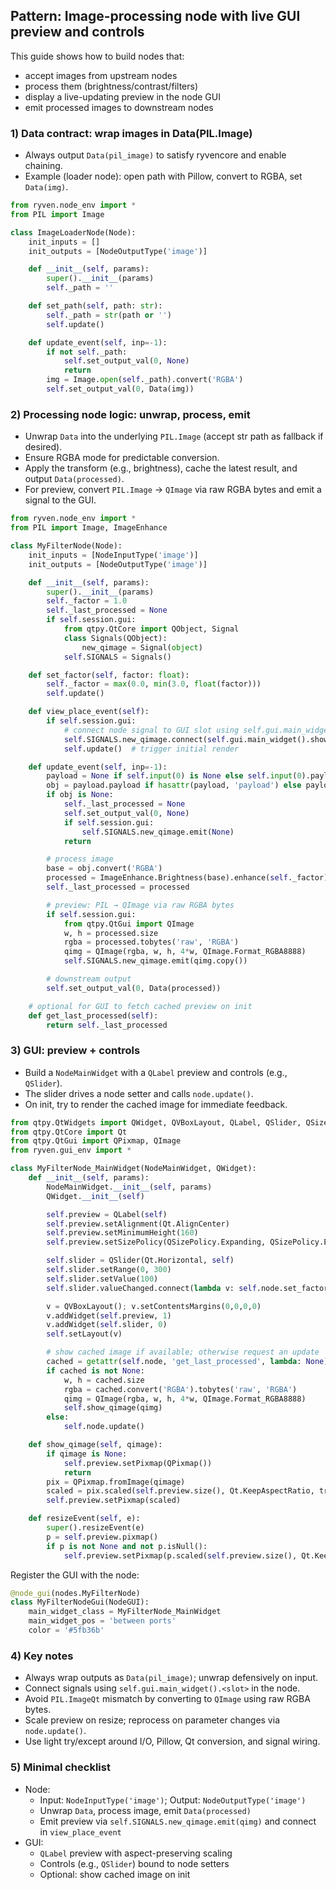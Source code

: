 ## Pattern: Image-processing node with live GUI preview and controls

This guide shows how to build nodes that:
- accept images from upstream nodes
- process them (brightness/contrast/filters)
- display a live-updating preview in the node GUI
- emit processed images to downstream nodes

### 1) Data contract: wrap images in Data(PIL.Image)
- Always output `Data(pil_image)` to satisfy ryvencore and enable chaining.
- Example (loader node): open path with Pillow, convert to RGBA, set `Data(img)`.

```python
from ryven.node_env import *
from PIL import Image

class ImageLoaderNode(Node):
    init_inputs = []
    init_outputs = [NodeOutputType('image')]

    def __init__(self, params):
        super().__init__(params)
        self._path = ''

    def set_path(self, path: str):
        self._path = str(path or '')
        self.update()

    def update_event(self, inp=-1):
        if not self._path:
            self.set_output_val(0, None)
            return
        img = Image.open(self._path).convert('RGBA')
        self.set_output_val(0, Data(img))
```

### 2) Processing node logic: unwrap, process, emit
- Unwrap `Data` into the underlying `PIL.Image` (accept str path as fallback if desired).
- Ensure RGBA mode for predictable conversion.
- Apply the transform (e.g., brightness), cache the latest result, and output `Data(processed)`.
- For preview, convert `PIL.Image` → `QImage` via raw RGBA bytes and emit a signal to the GUI.

```python
from ryven.node_env import *
from PIL import Image, ImageEnhance

class MyFilterNode(Node):
    init_inputs = [NodeInputType('image')]
    init_outputs = [NodeOutputType('image')]

    def __init__(self, params):
        super().__init__(params)
        self._factor = 1.0
        self._last_processed = None
        if self.session.gui:
            from qtpy.QtCore import QObject, Signal
            class Signals(QObject):
                new_qimage = Signal(object)
            self.SIGNALS = Signals()

    def set_factor(self, factor: float):
        self._factor = max(0.0, min(3.0, float(factor)))
        self.update()

    def view_place_event(self):
        if self.session.gui:
            # connect node signal to GUI slot using self.gui.main_widget()
            self.SIGNALS.new_qimage.connect(self.gui.main_widget().show_qimage)
            self.update()  # trigger initial render

    def update_event(self, inp=-1):
        payload = None if self.input(0) is None else self.input(0).payload
        obj = payload.payload if hasattr(payload, 'payload') else payload
        if obj is None:
            self._last_processed = None
            self.set_output_val(0, None)
            if self.session.gui:
                self.SIGNALS.new_qimage.emit(None)
            return

        # process image
        base = obj.convert('RGBA')
        processed = ImageEnhance.Brightness(base).enhance(self._factor)
        self._last_processed = processed

        # preview: PIL → QImage via raw RGBA bytes
        if self.session.gui:
            from qtpy.QtGui import QImage
            w, h = processed.size
            rgba = processed.tobytes('raw', 'RGBA')
            qimg = QImage(rgba, w, h, 4*w, QImage.Format_RGBA8888)
            self.SIGNALS.new_qimage.emit(qimg.copy())

        # downstream output
        self.set_output_val(0, Data(processed))

    # optional for GUI to fetch cached preview on init
    def get_last_processed(self):
        return self._last_processed
```

### 3) GUI: preview + controls
- Build a `NodeMainWidget` with a `QLabel` preview and controls (e.g., `QSlider`).
- The slider drives a node setter and calls `node.update()`.
- On init, try to render the cached image for immediate feedback.

```python
from qtpy.QtWidgets import QWidget, QVBoxLayout, QLabel, QSlider, QSizePolicy
from qtpy.QtCore import Qt
from qtpy.QtGui import QPixmap, QImage
from ryven.gui_env import *

class MyFilterNode_MainWidget(NodeMainWidget, QWidget):
    def __init__(self, params):
        NodeMainWidget.__init__(self, params)
        QWidget.__init__(self)

        self.preview = QLabel(self)
        self.preview.setAlignment(Qt.AlignCenter)
        self.preview.setMinimumHeight(160)
        self.preview.setSizePolicy(QSizePolicy.Expanding, QSizePolicy.Expanding)

        self.slider = QSlider(Qt.Horizontal, self)
        self.slider.setRange(0, 300)
        self.slider.setValue(100)
        self.slider.valueChanged.connect(lambda v: self.node.set_factor(v/100.0))

        v = QVBoxLayout(); v.setContentsMargins(0,0,0,0)
        v.addWidget(self.preview, 1)
        v.addWidget(self.slider, 0)
        self.setLayout(v)

        # show cached image if available; otherwise request an update
        cached = getattr(self.node, 'get_last_processed', lambda: None)()
        if cached is not None:
            w, h = cached.size
            rgba = cached.convert('RGBA').tobytes('raw', 'RGBA')
            qimg = QImage(rgba, w, h, 4*w, QImage.Format_RGBA8888)
            self.show_qimage(qimg)
        else:
            self.node.update()

    def show_qimage(self, qimage):
        if qimage is None:
            self.preview.setPixmap(QPixmap())
            return
        pix = QPixmap.fromImage(qimage)
        scaled = pix.scaled(self.preview.size(), Qt.KeepAspectRatio, transformMode=1)
        self.preview.setPixmap(scaled)

    def resizeEvent(self, e):
        super().resizeEvent(e)
        p = self.preview.pixmap()
        if p is not None and not p.isNull():
            self.preview.setPixmap(p.scaled(self.preview.size(), Qt.KeepAspectRatio, transformMode=1))
```

Register the GUI with the node:
```python
@node_gui(nodes.MyFilterNode)
class MyFilterNodeGui(NodeGUI):
    main_widget_class = MyFilterNode_MainWidget
    main_widget_pos = 'between ports'
    color = '#5fb36b'
```

### 4) Key notes
- Always wrap outputs as `Data(pil_image)`; unwrap defensively on input.
- Connect signals using `self.gui.main_widget().<slot>` in the node.
- Avoid `PIL.ImageQt` mismatch by converting to `QImage` using raw RGBA bytes.
- Scale preview on resize; reprocess on parameter changes via `node.update()`.
- Use light try/except around I/O, Pillow, Qt conversion, and signal wiring.

### 5) Minimal checklist
- Node:
  - Input: `NodeInputType('image')`; Output: `NodeOutputType('image')`
  - Unwrap `Data`, process image, emit `Data(processed)`
  - Emit preview via `self.SIGNALS.new_qimage.emit(qimg)` and connect in `view_place_event`
- GUI:
  - `QLabel` preview with aspect-preserving scaling
  - Controls (e.g., `QSlider`) bound to node setters
  - Optional: show cached image on init
